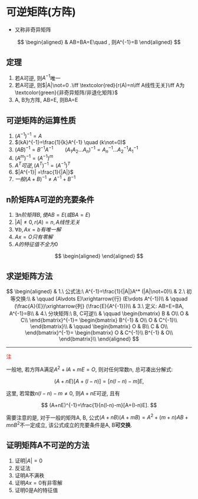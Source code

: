 # 可逆矩阵(方阵)

- 又称非奇异矩阵

$$
\begin{aligned}
	& AB=BA=E\quad , 则A^{-1}=B
\end{aligned}
$$

## 定理

1. 若A可逆, 则$A^{-1}$唯一
2. 若A可逆, 则$|A|\not=0 .\iff \textcolor{red}{r(A)=n\iff A线性无关}\iff A为\textcolor{green}{非奇异矩阵/非退化矩阵}$
3. A, B为方阵, AB=E, 则BA=E

## 可逆矩阵的运算性质

1. $(A^{-1})^{-1}=A$
2. $(kA)^{-1}=\frac{1}{k}A^{-1} \quad (k\not=0)$
3. $(AB)^{-1}=B^{-1}A^{-1} \qquad (A_1A_2\dots A_n)^{-1}=A_n^{-1}\dots A_2^{-1}A_1^{-1}$
4. $(A^m)^{-1}=(A^{-1})^m$
5. $A^T可逆, (A^T)^{-1}=(A^{-1})^T$
6. $|A^{-1}| =\frac{1}{|A|}$
7. $一般(A+B)^{-1}\not= A^{-1}+B^{-1}$

## n阶矩阵A可逆的充要条件

1. $\exists n阶矩阵B, 使AB=E(或BA=E)$
2. $|A|\not=0, r(A)=n, A线性无关$
3. $\forall b, Ax=b有唯一解$
4. $Ax=O只有零解$
5. $A的特征值不全为0$

$$
\begin{aligned}
\end{aligned}
$$

## 求逆矩阵方法

$$
\begin{aligned}
	& 1.\ 公式法:\ A^{-1}=\frac{1}{|A|}A^* (|A|\not=0)\\
	& 2.\ 初等交换:\\
	& \qquad (A\vdots E)\xrightarrow{行} (E\vdots A^{-1})\\
	& \qquad (\frac{A}{E})\xrightarrow{列} (\frac{E}{A^{-1}})\\
	& 3.\ 定义: AB=E=BA, A^{-1}=B\\
	& 4.\ 分块矩阵:\ B, C可逆\\
	& \qquad
	\begin{bmatrix}
		B & O\\
		O & C\\
	\end{bmatrix}^{-1}=
	\begin{bmatrix}
		B^{-1} & O\\
		O & C^{-1}\\
	\end{bmatrix}\\
	& \qquad
	\begin{bmatrix}
		O & B\\
		C & O\\
	\end{bmatrix}^{-1}=
	\begin{bmatrix}
		O & C^{-1}\\
		B^{-1} & O\\
	\end{bmatrix}\\
\end{aligned}
$$

---

<font color=red>注</font>

一般地, 若方阵A满足$A^2+lA+mE=O$,
则对任何常数n, 总可凑出分解式:

$$
(A+nE)[A+(l-n)]=[n(l-n)-m]E,
$$

这里, 若常数$n(l-n)-m\not=0$, 则$A+nE$可逆, 且有

$$
(A+nE)^{-1}=\frac{1}{n(l-n)-m}[A+(l-n)E].
$$

需要注意的是, 对于一般的矩阵A, B,
公式$(A+nB)(A+mB)=A^2+(m+n)AB+mnB^2$不一定成立,
该公式成立的充要条件是A, B**可交换**.

## 证明矩阵A不可逆的方法

1. 证明$|A| =0$
2. 反证法
3. 证明A不满秩
4. 证明$Ax=0$有非零解
5. 证明0是A的特征值
